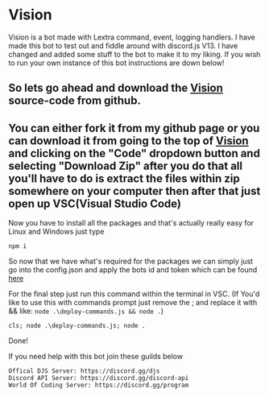 # Vision
Vision is a bot made with Lextra command, event, logging handlers. I have made this bot to test out and fiddle around with discord.js V13. I have changed and added some stuff to the bot to make it to my liking. If you wish to run your own instance of this bot instructions are down below! 

## So lets go ahead and download the [Vision](https://github.com/CyberCosmos24/Vision) source-code from github. 

## You can either fork it from my github page or you can download it from going to the top of [Vision](https://github.com/CyberCosmos24/Vision) and clicking on the "Code" dropdown button and selecting "Download Zip" after you do that all you'll have to do is extract the files within zip somewhere on your computer then after that just open up VSC(Visual Studio Code)


Now you have to install all the packages and that's actually really easy for Linux and Windows just type

```
npm i
```

So now that we have what's required for the packages we can simply just go into the config.json and apply the bots id and token which can be found [here](https://discord.com/developers/applications)

For the final step just run this command within the terminal in VSC. (If You'd like to use this with commands prompt just remove the ; and replace it with && like: `node .\deploy-commands.js && node .`)

```
cls; node .\deploy-commands.js; node .
```

Done!

If you need help with this bot join these guilds below 
```
Offical DJS Server: https://discord.gg/djs
Discord API Server: https://discord.gg/discord-api 
World Of Coding Server: https://discord.gg/program  
```

